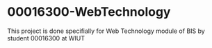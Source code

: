 # 00016300-WebTechnology
This project is done specifially for Web Technology module of BIS by student 00016300 at WIUT
